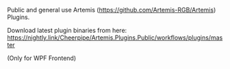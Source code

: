Public and general use Artemis (https://github.com/Artemis-RGB/Artemis) Plugins.

Download latest plugin binaries from here: https://nightly.link/Cheerpipe/Artemis.Plugins.Public/workflows/plugins/master 

(Only for WPF Frontend)

